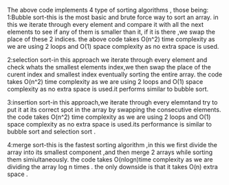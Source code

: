The above code implements 4 type of sorting algorithms ,
those being:
1:Bubble sort-this is the most basic and brute force way to sort an array.
in this we iterate through every element and compare it with all the next elements to see if any of them is smaller than it,
if it is there ,we swap the place of these 2 indices.
the above code takes O(n^2) time complexity as we are using 2 loops and O(1) space complexity as no extra space is used.

2:selection sort-in this approach we iterate through every element and check whats the smallest elements index,we then swap the place of the curent index and 
smallest index eventually sorting the entire array.
the code takes O(n^2) time complexity as we are using 2 loops and O(1) space complexity as no extra space is used.it performs similar to bubble sort.

3:insertion sort-in this approach,we iterate through every elemntand try to put it at its correct spot in the array by swapping the consecutive elements.
the code takes O(n^2) time complexity as we are using 2 loops and O(1) space complexity as no extra space is used.its performance is similar to bubble sort and selection sort .

4:merge sort-this is the fastest sorting algorithm ,in this we first divide the array into its smallest component ,and then merge 2 arrays while sorting them simiultaneously.
the code takes O(nlogn)time complexity as we are dividing the array log n times .
the only downside is that it takes O(n) extra space .
